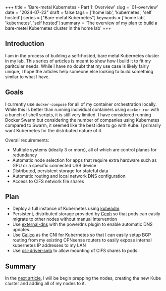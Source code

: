 +++
title = 'Bare-metal Kubernetes - Part 1: Overview'
slug = '01-overview'
date = "2024-07-23"
draft = false
tags = ['home lab', 'kubernetes', 'self hosted']
series = ["Bare-metal Kubernetes"]
keywords = ['home lab', 'kubernetes', 'self hosted']
summary = 'The overview of my plan to build a bare-metel Kubernetes cluster in the home lab'
+++

## Introduction

I am in the process of building a self-hosted, bare metal Kubernetes cluster in my lab. This series of articles is meant to show how I build it to fit my paritcular needs. While I have no doubt that my use case is likely fairly unique, I hope the articles help someone else looking to build something similar to what I have.

## Goals

I currently use `docker-compose` for all of my container orchestration locally. While this is better than running individual containers using `docker run` with a bunch of shell scripts, it is still very limited. I have considered running Docker Swarm but considering the number of companies using Kubernetes compared to Swarm, it seemed like the best idea to go with Kube. I primarily want Kubernetes for the distributed nature of it. 

Overall requirements:

* Multiple systems (ideally 3 or more), all of which are control planes for redundancy
* Automatic node selection for apps that require extra hardware such as GPU or a specific connected USB device
* Distributed, persistent storage for stateful data
* Automatic routing and local network DNS configuration
* Access to CIFS network file shares

## Plan

* Deploy a full instance of Kubernetes using [kubeadm](https://kubernetes.io/docs/reference/setup-tools/kubeadm/)
* Persistent, distributed storage provided by [Ceph](https://docs.ceph.com/en/reef/start/) so that pods can easily migrate to other nodes without manual intervention
* Use [external-dns](https://github.com/kubernetes-sigs/external-dns) with the powerdns plugin to enable automatic DNS updates. 
* Use [Calico](https://docs.tigera.io/calico/latest/about/) as the CNI for Kubernetes so that I can easily setup BGP routing from my existing OPNsense routers to easily expose internal kubernetes IP addresses to my LAN
* Use [csi-driver-smb](https://github.com/kubernetes-csi/csi-driver-smb) to allow mounting of CIFS shares to pods

## Summary

In the [next article](/series/bare-metal-kubernetes/02-bootstrap), I will be begin prepping the nodes, creating the new Kube cluster and adding all of my nodes to it.